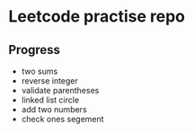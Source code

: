 # Leetcode practise repo

## Progress

- two sums
- reverse integer
- validate parentheses
- linked list circle
- add two numbers
- check ones segement